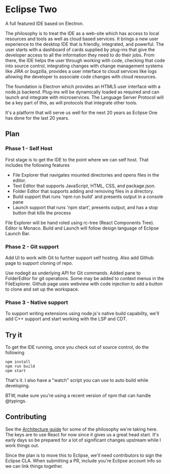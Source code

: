# Eclipse Two

A full featured IDE based on Electron.

The philosophy is to treat the IDE as a web-site which has access to local resources and tools as well as cloud based services.
It brings a new user experience to the desktop IDE that is friendly, integrated, and powerful.
The user starts with a dashboard of cards supplied by plug-ins that give the developer access to all the information they need to
do their jobs. From there, the IDE helps the user through working with code, checking that code into source control,
integrating changes with change management systems like JIRA or bugzilla, provides a user interface to cloud services like logs
allowing the developer to associate code changes with cloud resources.

The foundation is Electron which provides an HTML5 user interface with a node.js backend. Plug-ins will be dynamically loaded as
required and can launch and integrate with microservices. The Language Server Protocol will be a key part of this, as will protocols
that integrate other tools.

It's a platform that will serve us well for the next 20 years as Eclipse One has done for the last 20 years.

## Plan

### Phase 1 - Self Host

First stage is to get the IDE to the point where we can self host. That includes the following features

- File Explorer that navigates mounted directories and opens files in the editor.
- Text Editor that supports JavaScript, HTML, CSS, and package.json.
- Folder Editor that supports adding and removing files in a directory.
- Build support that runs 'npm run build' and presents output in a console pane
- Launch support that runs 'npm start', presents output, and has a stop button that kills the process

File Explorer will be hand roled using rc-tree (React Components Tree). Editor is Monaco.
Build and Launch will follow design language of Eclipse Launch Bar.

### Phase 2 - Git support

Add UI to work with Git to further support self hosting.
Also add Github page to support cloning of repo.

Use nodegit as underlying API for Git commands. Added pane to FolderEditor for git operations.
Some may be added to context menus in the FileExplorer.
Github page uses webview with code injection to add a button to clone and set up the workspace.

### Phase 3 - Native support

To support writing extensions using node.js's native build capability, we'll add C++ support
and start working with the LSP and CDT.

## Try it

To get the IDE running, once you check out of source control, do the following

```
npm install
npm run build
npm start
```

That's it. I also have a "watch" script you can use to auto build while developing.

BTW, make sure you're using a recent version of npm that can handle @typings.

## Contributing

See the [Architecture guide](architecture.md) for some of the philosophy we're taking here.
The keys are to use React for now since it gives us a great head start.
It's early days so be prepared for a lot of significant changes upstream while I work things out.

Since the plan is to move this to Eclipse, we'll need contributors to sign the Eclipse CLA.
When submitting a PR, include you're Eclipse account info so we can link things together.
